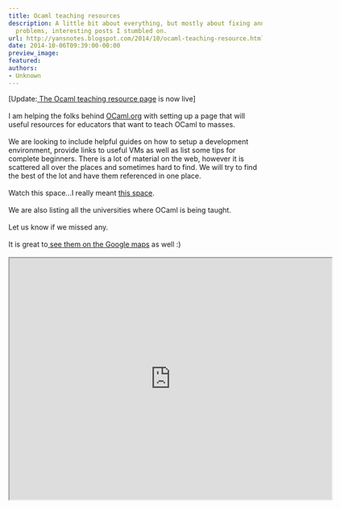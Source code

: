 ```yaml
---
title: Ocaml teaching resources
description: A little bit about everything, but mostly about fixing annoying tech
  problems, interesting posts I stumbled on.
url: http://yansnotes.blogspot.com/2014/10/ocaml-teaching-resource.html
date: 2014-10-06T09:39:00-00:00
preview_image:
featured:
authors:
- Unknown
---
```


<div dir="ltr" style="text-align: left;" trbidi="on">
[Update:<a href="http://ocaml.org/learn/teaching-ocaml.html" target="_blank"> The Ocaml teaching resource page</a> is now live] <br/>
<br/>
I am helping the folks behind <a href="http://ocaml.org/">OCaml.org</a> with setting up a page that will useful resources for educators that want to teach OCaml to masses.<br/>
<br/>
We are looking to include helpful guides on how to setup a development environment, provide links to useful VMs as well as list some tips for complete beginners. There is a lot of material on the web, however it is scattered all over the places and sometimes hard to find. We will try to find the best of the lot and have them referenced in one place.<br/>
<br/>
Watch this space...I really meant <a href="https://github.com/ocaml/ocaml.org/wiki/OCAML-Teaching-Resources" target="_blank">this space</a>.<br/>
<br/>
We are also listing all the universities where OCaml is being taught.<br/>
<br/>
Let us know if we missed any.<br/>
<br/>
It is great to<a href="https://www.google.com/maps/d/view?mid=zk8_K4G_usic.kkzYvEvqV44Q" target="_blank"> see them on the Google maps</a> as well :)<br/>
<br/>
<iframe height="480" src="https://www.google.com/maps/d/embed?mid=zk8_K4G_usic.kkzYvEvqV44Q" width="640"></iframe>

</div>


